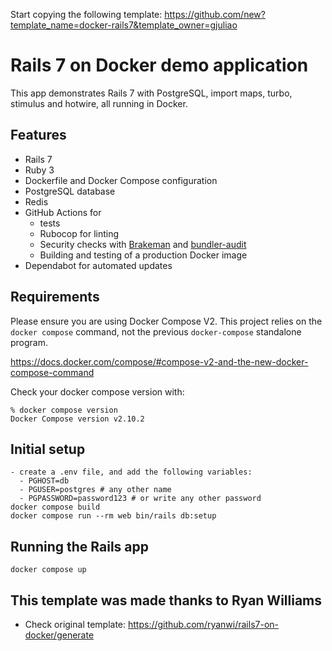 Start copying the following template: https://github.com/new?template_name=docker-rails7&template_owner=gjuliao

# Rails 7 on Docker demo application

This app demonstrates Rails 7 with PostgreSQL, import maps, turbo, stimulus and hotwire, all running in Docker.

## Features

* Rails 7
* Ruby 3
* Dockerfile and Docker Compose configuration
* PostgreSQL database
* Redis
* GitHub Actions for 
  * tests
  * Rubocop for linting
  * Security checks with [Brakeman](https://github.com/presidentbeef/brakeman) and [bundler-audit](https://github.com/rubysec/bundler-audit)
  * Building and testing of a production Docker image
* Dependabot for automated updates

## Requirements

Please ensure you are using Docker Compose V2. This project relies on the `docker compose` command, not the previous `docker-compose` standalone program.

https://docs.docker.com/compose/#compose-v2-and-the-new-docker-compose-command

Check your docker compose version with:
```
% docker compose version
Docker Compose version v2.10.2
```

## Initial setup
```
- create a .env file, and add the following variables:
  - PGHOST=db
  - PGUSER=postgres # any other name
  - PGPASSWORD=password123 # or write any other password
docker compose build
docker compose run --rm web bin/rails db:setup
```

## Running the Rails app
```
docker compose up
```

## This template was made thanks to Ryan Williams

- Check original template: https://github.com/ryanwi/rails7-on-docker/generate